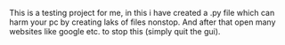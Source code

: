 This is a testing project for me, in this i have created a .py file which can harm your pc by creating laks of files nonstop. And after that open many websites like google etc.
to stop this (simply quit the gui).
